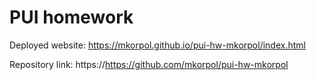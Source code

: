 # PUI homework

Deployed website: https://mkorpol.github.io/pui-hw-mkorpol/index.html

Repository link: https://https://github.com/mkorpol/pui-hw-mkorpol
